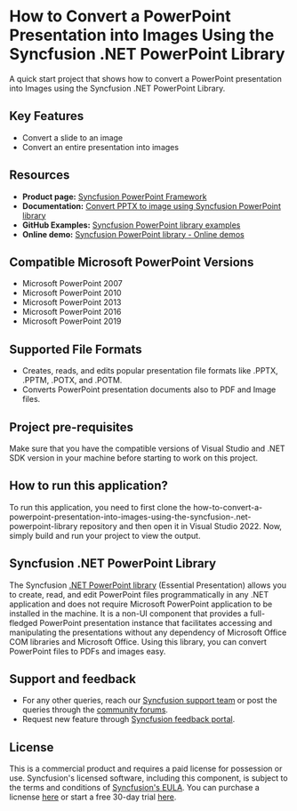 # How to Convert a PowerPoint Presentation into Images Using the Syncfusion .NET PowerPoint Library
A quick start project that shows how to convert a PowerPoint presentation into Images using the Syncfusion .NET PowerPoint Library.

## Key Features
-	Convert a slide to an image 
-	Convert an entire presentation into images 

## Resources

- **Product page:** [Syncfusion PowerPoint Framework](https://www.syncfusion.com/document-processing/powerpoint-framework/net)
- **Documentation:** [Convert PPTX to image using Syncfusion PowerPoint library](https://help.syncfusion.com/file-formats/presentation/presentation-to-image)
- **GitHub Examples:** [Syncfusion PowerPoint library examples](https://github.com/SyncfusionExamples/PowerPoint-Examples)
- **Online demo:** [Syncfusion PowerPoint library - Online demos](https://ej2.syncfusion.com/aspnetcore/PowerPoint/Default#/material3)

## Compatible Microsoft PowerPoint Versions
- Microsoft PowerPoint 2007
- Microsoft PowerPoint 2010
- Microsoft PowerPoint 2013
- Microsoft PowerPoint 2016
- Microsoft PowerPoint 2019

## Supported File Formats
- Creates, reads, and edits popular presentation file formats like .PPTX, .PPTM, .POTX, and .POTM.
- Converts PowerPoint presentation documents also to PDF and Image files.

## Project pre-requisites
Make sure that you have the compatible versions of Visual Studio and .NET SDK version in your machine before starting to work on this project.

## How to run this application?
To run this application, you need to first clone the how-to-convert-a-powerpoint-presentation-into-images-using-the-syncfusion-.net-powerpoint-library repository and then open it in Visual Studio 2022. Now, simply build and run your project to view the output.

## Syncfusion .NET PowerPoint Library
The Syncfusion [.NET PowerPoint library](https://www.syncfusion.com/document-processing/powerpoint-framework/net/powerpoint-library?utm_source=github&utm_medium=github&utm_campaign=github-powerpoint-examples) (Essential Presentation) allows you to create, read, and edit PowerPoint files programmatically in any .NET application and does not require Microsoft PowerPoint application to be installed in the machine. It is a non-UI component that provides a full-fledged PowerPoint presentation instance that facilitates accessing and manipulating the presentations without any dependency of Microsoft Office COM libraries and Microsoft Office. Using this library, you can convert PowerPoint files to PDFs and images easy.

## Support and feedback
- For any other queries, reach our [Syncfusion support team](https://support.syncfusion.com/agent/tickets/create) or post the queries through the [community forums](https://www.syncfusion.com/forums?utm_source=github&utm_medium=listing&utm_campaign=github-powerpoint-examples).
- Request new feature through [Syncfusion feedback portal](https://www.syncfusion.com/feedback/home).

## License
This is a commercial product and requires a paid license for possession or use. Syncfusion's licensed software, including this component, is subject to the terms and conditions of [Syncfusion's EULA](https://www.syncfusion.com/license/studio/22.2.5/syncfusion_essential_studio_eula.pdf). You can purchase a licnense [here](https://www.syncfusion.com/sales/products?utm_source=github&utm_medium=listing&utm_campaign=github-powerpoint-examples) or start a free 30-day trial [here](https://www.syncfusion.com/account/manage-trials/start-trials?utm_source=github&utm_medium=listing&utm_campaign=github-powerpoint-examples).
